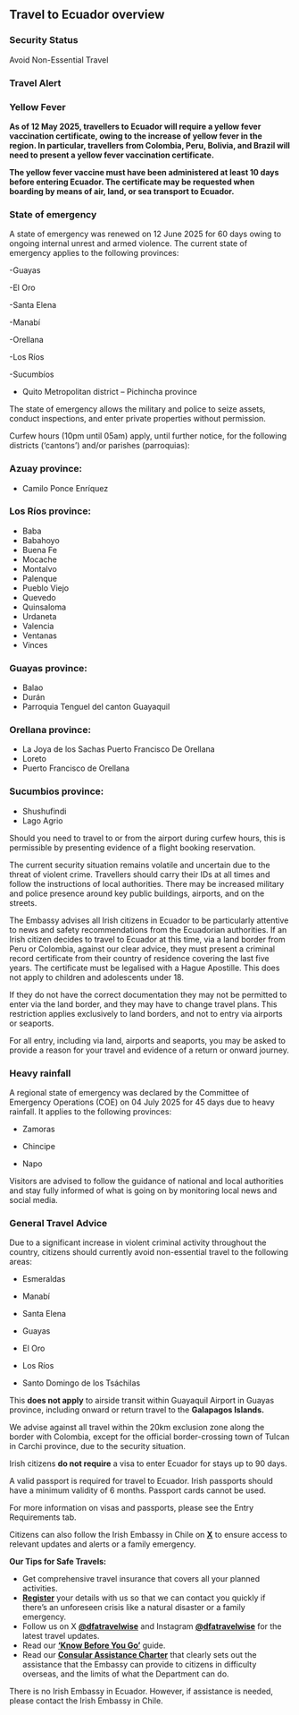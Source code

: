 ## Travel to Ecuador overview

### **Security Status**

Avoid Non-Essential Travel

### **Travel Alert**

### **Yellow Fever**

**As of 12 May 2025, travellers to Ecuador will require a yellow fever vaccination certificate, owing to the increase of yellow fever in the region. In particular, travellers from Colombia, Peru, Bolivia, and Brazil will need to present a yellow fever vaccination certificate.**

**The yellow fever vaccine must have been administered at least 10 days before entering Ecuador. The certificate may be requested when boarding by means of air, land, or sea transport to Ecuador.**

### **State of emergency**

A state of emergency was renewed on 12 June 2025 for 60 days owing to ongoing internal unrest and armed violence. The current state of emergency applies to the following provinces:

-Guayas

-El Oro

-Santa Elena

-Manabí

-Orellana

-Los Ríos

-Sucumbíos

- Quito Metropolitan district – Pichincha province

The state of emergency allows the military and police to seize assets, conduct inspections, and enter private properties without permission.

Curfew hours (10pm until 05am) apply, until further notice, for the following districts (‘cantons’) and/or parishes (parroquias):

### **Azuay province:**

* Camilo Ponce Enríquez

### **Los Ríos province:**

* Baba
* Babahoyo
* Buena Fe
* Mocache
* Montalvo
* Palenque
* Pueblo Viejo
* Quevedo
* Quinsaloma
* Urdaneta
* Valencia
* Ventanas
* Vinces

### **Guayas province:**

* Balao
* Durán
* Parroquia Tenguel del canton Guayaquil

### **Orellana province:**

* La Joya de los Sachas Puerto Francisco De Orellana
* Loreto
* Puerto Francisco de Orellana

### **Sucumbios province:**

* Shushufindi
* Lago Agrio

Should you need to travel to or from the airport during curfew hours, this is permissible by presenting evidence of a flight booking reservation.

The current security situation remains volatile and uncertain due to the threat of violent crime. Travellers should carry their IDs at all times and follow the instructions of local authorities. There may be increased military and police presence around key public buildings, airports, and on the streets.

The Embassy advises all Irish citizens in Ecuador to be particularly attentive to news and safety recommendations from the Ecuadorian authorities. If an Irish citizen decides to travel to Ecuador at this time, via a land border from Peru or Colombia, against our clear advice, they must present a criminal record certificate from their country of residence covering the last five years. The certificate must be legalised with a Hague Apostille. This does not apply to children and adolescents under 18.

If they do not have the correct documentation they may not be permitted to enter via the land border, and they may have to change travel plans. This restriction applies exclusively to land borders, and not to entry via airports or seaports.

For all entry, including via land, airports and seaports, you may be asked to provide a reason for your travel and evidence of a return or onward journey.

### **Heavy rainfall**

A regional state of emergency was declared by the Committee of Emergency Operations (COE) on 04 July 2025 for 45 days due to heavy rainfall. It applies to the following provinces:

- Zamoras

- Chincipe

- Napo

Visitors are advised to follow the guidance of national and local authorities and stay fully informed of what is going on by monitoring local news and social media.

### **General Travel Advice**

Due to a significant increase in violent criminal activity throughout the country, citizens should currently avoid non-essential travel to the following areas:

- Esmeraldas

- Manabí

- Santa Elena

- Guayas

- El Oro

- Los Ríos

- Santo Domingo de los Tsáchilas

This **does not apply** to airside transit within Guayaquil Airport in Guayas province, including onward or return travel to the **Galapagos Islands.**

We advise against all travel within the 20km exclusion zone along the border with Colombia, except for the official border-crossing town of Tulcan in Carchi province, due to the security situation.

Irish citizens **do not require** a visa to enter Ecuador for stays up to 90 days.

A valid passport is required for travel to Ecuador. Irish passports should have a minimum validity of 6 months. Passport cards cannot be used.

For more information on visas and passports, please see the Entry Requirements tab.

Citizens can also follow the Irish Embassy in Chile on [**X**](https://twitter.com/irlembchile) to ensure access to relevant updates and alerts or a family emergency.

**Our Tips for Safe Travels:**

* Get comprehensive travel insurance that covers all your planned activities.
* [**Register**](https://www.ireland.ie/en/dfa/overseas-travel/citizens-registration/) your details with us so that we can contact you quickly if there’s an unforeseen crisis like a natural disaster or a family emergency.
* Follow us on X [**@dfatravelwise**](https://www.twitter.com/DFATravelWise) and Instagram [**@dfatravelwise**](https://www.instagram.com/dfatravelwise/) for the latest travel updates.
* Read our [**‘Know Before You Go’**](https://www.ireland.ie/en/dfa/overseas-travel/know-before-you-go/) guide.
* Read our [**Consular Assistance Charter**](https://www.ireland.ie/en/dfa/overseas-travel/assistance-abroad/consular-assistance-charter/) that clearly sets out the assistance that the Embassy can provide to citizens in difficulty overseas, and the limits of what the Department can do.

There is no Irish Embassy in Ecuador. However, if assistance is needed, please contact the Irish Embassy in Chile.